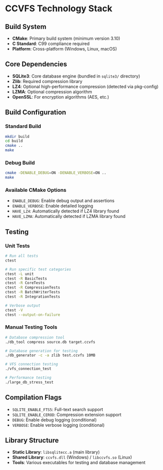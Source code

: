 # CCVFS Technology Stack

## Build System

- **CMake**: Primary build system (minimum version 3.10)
- **C Standard**: C99 compliance required
- **Platform**: Cross-platform (Windows, Linux, macOS)

## Core Dependencies

- **SQLite3**: Core database engine (bundled in `sqlite3/` directory)
- **Zlib**: Required compression library
- **LZ4**: Optional high-performance compression (detected via pkg-config)
- **LZMA**: Optional compression algorithm
- **OpenSSL**: For encryption algorithms (AES, etc.)

## Build Configuration

### Standard Build
```bash
mkdir build
cd build
cmake ..
make
```

### Debug Build
```bash
cmake -DENABLE_DEBUG=ON -DENABLE_VERBOSE=ON ..
make
```

### Available CMake Options
- `ENABLE_DEBUG`: Enable debug output and assertions
- `ENABLE_VERBOSE`: Enable detailed logging
- `HAVE_LZ4`: Automatically detected if LZ4 library found
- `HAVE_LZMA`: Automatically detected if LZMA library found

## Testing

### Unit Tests
```bash
# Run all tests
ctest

# Run specific test categories
ctest -L unit
ctest -R BasicTests
ctest -R CoreTests
ctest -R CompressionTests
ctest -R BatchWriterTests
ctest -R IntegrationTests

# Verbose output
ctest -V
ctest --output-on-failure
```

### Manual Testing Tools
```bash
# Database compression tool
./db_tool compress source.db target.ccvfs

# Database generation for testing
./db_generator -c -a zlib test.ccvfs 10MB

# VFS connection testing
./vfs_connection_test

# Performance testing
./large_db_stress_test
```

## Compilation Flags

- `SQLITE_ENABLE_FTS5`: Full-text search support
- `SQLITE_ENABLE_CEROD`: Compression extension support
- `DEBUG`: Enable debug logging (conditional)
- `VERBOSE`: Enable verbose logging (conditional)

## Library Structure

- **Static Library**: `libsqlitecc.a` (main library)
- **Shared Library**: `ccvfs.dll` (Windows) / `libccvfs.so` (Linux)
- **Tools**: Various executables for testing and database management